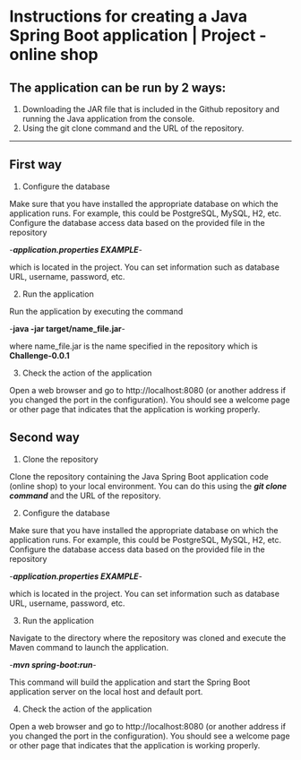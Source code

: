 Instructions for creating a Java Spring Boot application | Project - online shop
=======

The application can be run by 2 ways:
-----------

1. Downloading the JAR file that is included in the Github repository and running the Java application from the console.
2. Using the git clone command and the URL of the repository.

---

First way
-----------

1. Configure the database

Make sure that you have installed the appropriate database on which the application runs. For example, this could be PostgreSQL, MySQL, H2, etc. Configure the database access data based on the provided file in the repository

-_**application.properties EXAMPLE**_-

which is located in the project. You can set information such as database URL, username, password, etc.


2. Run the application

Run the application by executing the command 

-**java -jar target/name_file.jar**-

where name_file.jar is the name specified in the repository which is **Challenge-0.0.1**

3. Check the action of the application

Open a web browser and go to http://localhost:8080 (or another address if you changed the port in the configuration). You should see a welcome page or other page that indicates that the application is working properly.

Second way
-----------

1. Clone the repository

Clone the repository containing the Java Spring Boot application code (online shop) to your local environment. You can do this using the _**git clone command**_ and the URL of the repository.

2. Configure the database

Make sure that you have installed the appropriate database on which the application runs. For example, this could be PostgreSQL, MySQL, H2, etc. Configure the database access data based on the provided file in the repository 

-_**application.properties EXAMPLE**_- 

which is located in the project. You can set information such as database URL, username, password, etc. 

3. Run the application

Navigate to the directory where the repository was cloned and execute the Maven command to launch the application.

-_**mvn spring-boot:run**_-

This command will build the application and start the Spring Boot application server on the local host and default port.

4. Check the action of the application

Open a web browser and go to http://localhost:8080 (or another address if you changed the port in the configuration). You should see a welcome page or other page that indicates that the application is working properly.